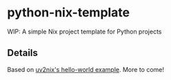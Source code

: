 # python-nix-template

WIP: A simple Nix project template for Python projects

## Details

Based on [uv2nix's hello-world example](https://github.com/pyproject-nix/uv2nix/tree/master/templates/hello-world). More to come!
